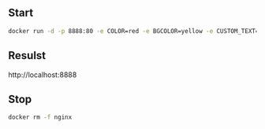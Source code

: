## Start
```bash
docker run -d -p 8888:80 -e COLOR=red -e BGCOLOR=yellow -e CUSTOM_TEXT='Custom message here' -e CUSTOM_HEADER='x-foo-header="bar-header"' --name nginx neiromc/nginx-color:latest
```

## Resulst
http://localhost:8888

## Stop
```bash
docker rm -f nginx
```
